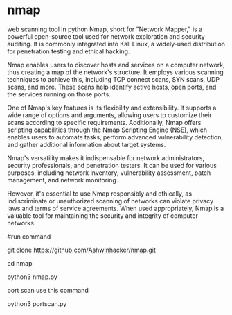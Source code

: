 # nmap
web scanning tool in python
Nmap, short for "Network Mapper," is a powerful open-source tool used for network exploration and security auditing. It is commonly integrated into Kali Linux, a widely-used distribution for penetration testing and ethical hacking.

Nmap enables users to discover hosts and services on a computer network, thus creating a map of the network's structure. It employs various scanning techniques to achieve this, including TCP connect scans, SYN scans, UDP scans, and more. These scans help identify active hosts, open ports, and the services running on those ports.

One of Nmap's key features is its flexibility and extensibility. It supports a wide range of options and arguments, allowing users to customize their scans according to specific requirements. Additionally, Nmap offers scripting capabilities through the Nmap Scripting Engine (NSE), which enables users to automate tasks, perform advanced vulnerability detection, and gather additional information about target systems.

Nmap's versatility makes it indispensable for network administrators, security professionals, and penetration testers. It can be used for various purposes, including network inventory, vulnerability assessment, patch management, and network monitoring.

However, it's essential to use Nmap responsibly and ethically, as indiscriminate or unauthorized scanning of networks can violate privacy laws and terms of service agreements. When used appropriately, Nmap is a valuable tool for maintaining the security and integrity of computer networks.

#run command

git clone https://github.com/Ashwinhacker/nmap.git

cd nmap

python3 nmap.py


port scan use this command

python3 portscan.py

